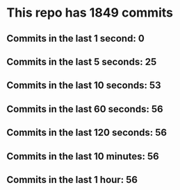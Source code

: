 # This repo has 1849 commits

## Commits in the last 1 second: 0
## Commits in the last 5 seconds: 25
## Commits in the last 10 seconds: 53
## Commits in the last 60 seconds: 56
## Commits in the last 120 seconds: 56
## Commits in the last 10 minutes: 56
## Commits in the last 1 hour: 56
